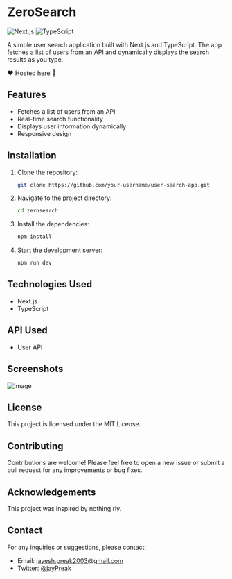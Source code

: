 # ZeroSearch

![Next.js](https://img.shields.io/badge/Next.js-^12.0.0-blue)
![TypeScript](https://img.shields.io/badge/TypeScript-^4.3.5-blue)

A simple user search application built with Next.js and TypeScript. The app fetches a list of users from an API and dynamically displays the search results as you type.

<div align="left">

❤️ Hosted [here](https://zerosearch.vercel.app) 🥰

</div>


## Features

- Fetches a list of users from an API
- Real-time search functionality
- Displays user information dynamically
- Responsive design

## Installation

1. Clone the repository:

   ```bash
   git clone https://github.com/your-username/user-search-app.git

  2. Navigate to the project directory:
     ```bash
     cd zerosearch

  3. Install the dependencies:
     ```bash
     npm install
  4. Start the development server:
     ```bash
     npm run dev

## Technologies Used
- Next.js
- TypeScript

## API Used
- User API

## Screenshots
![image](https://github.com/jayPreak/zerosearch/assets/68821643/695b1ea2-3572-4e04-a415-21e4fe01873b)


## License
This project is licensed under the MIT License.

## Contributing
Contributions are welcome! Please feel free to open a new issue or submit a pull request for any improvements or bug fixes.

## Acknowledgements
This project was inspired by nothing rly.

## Contact
For any inquiries or suggestions, please contact:
- Email: [jayesh.preak2003@gmail.com](mailto:jayesh.preak2003@gmail.com)
- Twitter: [@jayPreak](https://twitter.com/jayPreak)

  
